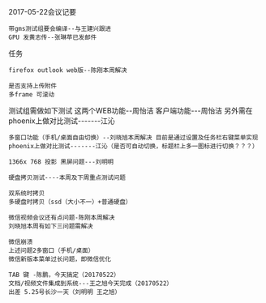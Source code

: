 2017-05-22会议记要

    带gms测试组要会编译--与王建兴跟进
    GPU 发黄志传--张琳苹已发邮件

任务

    firefox outlook web版--陈刚本周解决

    是否支持上传附件
    多frame 可滚动

测试组需做如下测试 这两个WEB功能--周怡洁 客户端功能---周怡洁 另外需在phoenix上做对比测试-------江沁

    多窗口功能（手机/桌面自由切换）--刘晓旭本周解决 目前是通过设置及任务栏右键菜单实现 phoenix上做对比测试-------江沁（是否可自动切换，标题栏上多一图标进行切换？？？）

    1366x 768 投影 黑屏问题---刘明明

    硬盘拷贝测试----本周及下周重点测试问题

    双系统时拷贝
    多硬盘时拷贝（ssd（大小不一）+普通硬盘）

    微信视频会议还有点问题-陈刚本周解决
    刘晓旭本周有如下三问题需解决

    微信崩溃
    上述问题2多窗口（手机/桌面）
    微信新版本菜单过长问题，即微信优化

    TAB 键 -陈鹏，今天搞定（20170522）
    文档/视频文件集成到系统---王之旭今天完成（20170522）
    出差 5.25号长沙一天（刘明明 王之旭）
